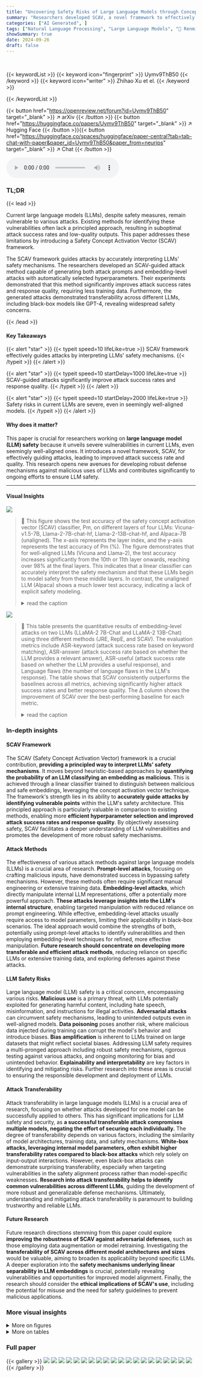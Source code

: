 ```yaml
---
title: "Uncovering Safety Risks of Large Language Models through Concept Activation Vector"
summary: "Researchers developed SCAV, a novel framework to effectively reveal safety risks in LLMs by accurately interpreting their safety mechanisms.  SCAV-guided attacks significantly improve attack success r..."
categories: ["AI Generated", ]
tags: ["Natural Language Processing", "Large Language Models", "🏢 Renmin University of China",]
showSummary: true
date: 2024-09-26
draft: false
---
```


<br>

{{< keywordList >}}
{{< keyword icon="fingerprint" >}} Uymv9ThB50 {{< /keyword >}}
{{< keyword icon="writer" >}} Zhihao Xu et el. {{< /keyword >}}
 
{{< /keywordList >}}

{{< button href="https://openreview.net/forum?id=Uymv9ThB50" target="_blank" >}}
↗ arXiv
{{< /button >}}
{{< button href="https://huggingface.co/papers/Uymv9ThB50" target="_blank" >}}
↗ Hugging Face
{{< /button >}}{{< button href="https://huggingface.co/spaces/huggingface/paper-central?tab=tab-chat-with-paper&paper_id=Uymv9ThB50&paper_from=neurips" target="_blank" >}}
↗ Chat
{{< /button >}}




<audio controls>
    <source src="https://ai-paper-reviewer.com/Uymv9ThB50/podcast.wav" type="audio/wav">
    Your browser does not support the audio element.
</audio>


### TL;DR


{{< lead >}}

Current large language models (LLMs), despite safety measures, remain vulnerable to various attacks. Existing methods for identifying these vulnerabilities often lack a principled approach, resulting in suboptimal attack success rates and low-quality outputs. This paper addresses these limitations by introducing a Safety Concept Activation Vector (SCAV) framework. 



The SCAV framework guides attacks by accurately interpreting LLMs' safety mechanisms. The researchers developed an SCAV-guided attack method capable of generating both attack prompts and embedding-level attacks with automatically selected hyperparameters.  Their experiments demonstrated that this method significantly improves attack success rates and response quality, requiring less training data.  Furthermore, the generated attacks demonstrated transferability across different LLMs, including black-box models like GPT-4, revealing widespread safety concerns.

{{< /lead >}}


#### Key Takeaways

{{< alert "star" >}}
{{< typeit speed=10 lifeLike=true >}} SCAV framework effectively guides attacks by interpreting LLMs' safety mechanisms. {{< /typeit >}}
{{< /alert >}}

{{< alert "star" >}}
{{< typeit speed=10 startDelay=1000 lifeLike=true >}} SCAV-guided attacks significantly improve attack success rates and response quality. {{< /typeit >}}
{{< /alert >}}

{{< alert "star" >}}
{{< typeit speed=10 startDelay=2000 lifeLike=true >}} Safety risks in current LLMs are severe, even in seemingly well-aligned models. {{< /typeit >}}
{{< /alert >}}

#### Why does it matter?
This paper is crucial for researchers working on **large language model (LLM) safety** because it unveils severe vulnerabilities in current LLMs, even seemingly well-aligned ones.  It introduces a novel framework, SCAV, for effectively guiding attacks, leading to improved attack success rate and quality. This research opens new avenues for developing robust defense mechanisms against malicious uses of LLMs and contributes significantly to ongoing efforts to ensure LLM safety.

------
#### Visual Insights



![](https://ai-paper-reviewer.com/Uymv9ThB50/figures_2_1.jpg)

> 🔼 This figure shows the test accuracy of the safety concept activation vector (SCAV) classifier, Pm, on different layers of four LLMs: Vicuna-v1.5-7B, Llama-2-7B-chat-hf, Llama-2-13B-chat-hf, and Alpaca-7B (unaligned).  The x-axis represents the layer index, and the y-axis represents the test accuracy of Pm (%). The figure demonstrates that for well-aligned LLMs (Vicuna and Llama-2), the test accuracy increases significantly from the 10th or 11th layer onwards, reaching over 98% at the final layers.  This indicates that a linear classifier can accurately interpret the safety mechanism and that these LLMs begin to model safety from these middle layers. In contrast, the unaligned LLM (Alpaca) shows a much lower test accuracy, indicating a lack of explicit safety modeling.
> <details>
> <summary>read the caption</summary>
> Figure 1: Test accuracy of Pm on different layers of LLMs.
> </details>





![](https://ai-paper-reviewer.com/Uymv9ThB50/tables_5_1.jpg)

> 🔼 This table presents the quantitative results of embedding-level attacks on two LLMs (LLaMA-2 7B-Chat and LLaMA-2 13B-Chat) using three different methods (JRE, RepE, and SCAV).  The evaluation metrics include ASR-keyword (attack success rate based on keyword matching), ASR-answer (attack success rate based on whether the LLM provides a relevant answer), ASR-useful (attack success rate based on whether the LLM provides a useful response), and Language flaws (the number of language flaws in the LLM's response).  The table shows that SCAV consistently outperforms the baselines across all metrics, achieving significantly higher attack success rates and better response quality.  The ∆ column shows the improvement of SCAV over the best-performing baseline for each metric.
> <details>
> <summary>read the caption</summary>
> Table 1: Automatic evaluation of embedding-level attack performance. All criteria except for ASR-keyword are evaluated by GPT-4. The best results are in bold and the second best are underlined. ∆ = SCAV - Best baseline.
> </details>





### In-depth insights


#### SCAV Framework
The SCAV (Safety Concept Activation Vector) framework is a crucial contribution, **providing a principled way to interpret LLMs' safety mechanisms**.  It moves beyond heuristic-based approaches by **quantifying the probability of an LLM classifying an embedding as malicious**. This is achieved through a linear classifier trained to distinguish between malicious and safe embeddings, leveraging the concept activation vector technique. The framework's strength lies in its ability to **accurately guide attacks by identifying vulnerable points** within the LLM's safety architecture.  This principled approach is particularly valuable in comparison to existing methods, enabling more **efficient hyperparameter selection and improved attack success rates and response quality**. By objectively assessing safety, SCAV facilitates a deeper understanding of LLM vulnerabilities and promotes the development of more robust safety mechanisms.

#### Attack Methods
The effectiveness of various attack methods against large language models (LLMs) is a crucial area of research.  **Prompt-level attacks**, focusing on crafting malicious inputs, have demonstrated success in bypassing safety mechanisms.  However, these methods often require significant manual engineering or extensive training data.  **Embedding-level attacks**, which directly manipulate internal LLM representations, offer a potentially more powerful approach.  **These attacks leverage insights into the LLM's internal structure**, enabling targeted manipulation with reduced reliance on prompt engineering. While effective, embedding-level attacks usually require access to model parameters, limiting their applicability in black-box scenarios. The ideal approach would combine the strengths of both, potentially using prompt-level attacks to identify vulnerabilities and then employing embedding-level techniques for refined, more effective manipulation. **Future research should concentrate on developing more transferable and efficient attack methods**, reducing reliance on specific LLMs or extensive training data, and exploring defenses against these attacks.

#### LLM Safety Risks
Large language model (LLM) safety is a critical concern, encompassing various risks.  **Malicious use** is a primary threat, with LLMs potentially exploited for generating harmful content, including hate speech, misinformation, and instructions for illegal activities.  **Adversarial attacks** can circumvent safety mechanisms, leading to unintended outputs even in well-aligned models.  **Data poisoning** poses another risk, where malicious data injected during training can corrupt the model's behavior and introduce biases.  **Bias amplification** is inherent to LLMs trained on large datasets that might reflect societal biases.  Addressing LLM safety requires a multi-pronged approach including robust safety mechanisms, rigorous testing against various attacks, and ongoing monitoring for bias and unintended behavior.  **Explainability and interpretability** are key factors in identifying and mitigating risks.  Further research into these areas is crucial to ensuring the responsible development and deployment of LLMs.

#### Attack Transferability
Attack transferability in large language models (LLMs) is a crucial area of research, focusing on whether attacks developed for one model can be successfully applied to others.  This has significant implications for LLM safety and security, as **a successful transferable attack compromises multiple models, negating the effort of securing each individually.**  The degree of transferability depends on various factors, including the similarity of model architectures, training data, and safety mechanisms.  **White-box attacks, leveraging internal model parameters, often exhibit higher transferability rates compared to black-box attacks** which rely solely on input-output interactions.  However, even black-box attacks can demonstrate surprising transferability, especially when targeting vulnerabilities in the safety alignment process rather than model-specific weaknesses.  **Research into attack transferability helps to identify common vulnerabilities across different LLMs**, guiding the development of more robust and generalizable defense mechanisms.  Ultimately, understanding and mitigating attack transferability is paramount to building trustworthy and reliable LLMs.

#### Future Research
Future research directions stemming from this paper could explore **improving the robustness of SCAV against adversarial defenses**, such as those employing data augmentation or model retraining.  Investigating the **transferability of SCAV across different model architectures and sizes** would be valuable, aiming to broaden its applicability beyond specific LLMs. A deeper exploration into the **safety mechanisms underlying linear separability in LLM embeddings** is crucial, potentially revealing vulnerabilities and opportunities for improved model alignment.  Finally, the research should consider the **ethical implications of SCAV's use**, including the potential for misuse and the need for safety guidelines to prevent malicious applications.


### More visual insights

<details>
<summary>More on figures
</summary>


![](https://ai-paper-reviewer.com/Uymv9ThB50/figures_3_1.jpg)

> 🔼 This figure compares the effectiveness of different methods in perturbing embeddings to evade safety mechanisms. SCAV consistently moves malicious instruction embeddings into the safe subspace, while RepE and JRE show inconsistent and sometimes opposite results, highlighting SCAV's superior performance.
> <details>
> <summary>read the caption</summary>
> Figure 2: Comparison of perturbations added by our method (SCAV) and the baselines RepE [16] and JRE [18]. Our method consistently moves embeddings of malicious instructions to the subspace of safe instructions, while the baselines may result in ineffective or even opposite perturbations.
> </details>



![](https://ai-paper-reviewer.com/Uymv9ThB50/figures_5_1.jpg)

> 🔼 This figure shows the impact of the training dataset size on the ASR-keyword metric for three different attack methods: SCAV, RepE, and JRE.  The x-axis represents the number of malicious and safe instruction pairs used for training. The y-axis represents the ASR-keyword, indicating the success rate of the attack.  The shaded areas around each line represent the variance in ASR-keyword across multiple runs with different subsets of the training data. The figure clearly demonstrates that the SCAV method requires significantly less training data to achieve high ASR-keyword, showcasing its efficiency and stability in comparison to the baseline methods RepE and JRE.
> <details>
> <summary>read the caption</summary>
> Figure 3: ASR-keyword vs. training data size on Advbench, LLaMA-2-7B-Chat. Shaded backgrounds denote variations.
> </details>



![](https://ai-paper-reviewer.com/Uymv9ThB50/figures_8_1.jpg)

> 🔼 This figure demonstrates three key aspects of the safety mechanisms of LLMs.  (a) shows the effect of attacking individual layers, revealing that attacks on linearly separable layers (where the safety concept is well-defined) consistently increase attack success rates. (b) shows that attacking multiple layers significantly improves attack success, suggesting a cumulative or interconnected safety mechanism across layers.  Finally, (c) illustrates the transferability of attacks across different LLMs, meaning that attacks developed on one model can often succeed on others, highlighting potential vulnerabilities in model design and alignment.
> <details>
> <summary>read the caption</summary>
> Figure 4: Unveiling the safety mechanisms of LLMs by (a) attacking a single layer; (b) attacking multiple layers, and (c) transferring embedding-level attacks to other white-box LLMs.
> </details>



![](https://ai-paper-reviewer.com/Uymv9ThB50/figures_12_1.jpg)

> 🔼 This figure illustrates the pipeline used for conducting both embedding-level and prompt-level attacks using the Safety Concept Activation Vector (SCAV) framework.  It shows three conceptual LLMs (A, B, and C) representing different stages of the attack process.  For embedding-level attacks, Model A extracts embeddings from a malicious query, while Model B generates a response. Algorithm 1 is applied to perturb the embeddings in between. For prompt-level attacks, Model C generates attack prompts that are combined with the original user input to manipulate the response generated by Model B.
> <details>
> <summary>read the caption</summary>
> Figure 5: A Pipeline Demonstration for Conducting Embedding-Level and Prompt-Level Attacks Using SCAVs.
> </details>



![](https://ai-paper-reviewer.com/Uymv9ThB50/figures_15_1.jpg)

> 🔼 The figure shows the test accuracy of the safety concept activation vector (SCAV) classifier (Pm) on different layers of various LLMs.  The x-axis represents the layer index, and the y-axis represents the test accuracy.  The results indicate that for well-aligned LLMs (Vicuna and LLaMA-2), the test accuracy is high (above 95%) from the 10th or 11th layer onwards, suggesting that LLMs begin to model the safety concept from around these layers. In contrast, the test accuracy is significantly lower for the unaligned LLM (Alpaca). This demonstrates the linear interpretability assumption of the SCAV framework which helps to accurately interpret LLMs' safety mechanisms.
> <details>
> <summary>read the caption</summary>
> Figure 1: Test accuracy of  Pm on different layers of LLMs.
> </details>



![](https://ai-paper-reviewer.com/Uymv9ThB50/figures_18_1.jpg)

> 🔼 This figure shows the test accuracy of the safety concept linear classifier (P<sub>m</sub>) on different layers of various LLMs.  The x-axis represents the layer index, and the y-axis represents the test accuracy.  Multiple lines are shown, each representing a different LLM. The results indicate that for most LLMs, the accuracy of P<sub>m</sub> is relatively low in the early layers, but increases sharply to over 90% and remains high until the final layers.  This suggests that LLMs generally start to model the safety concept from intermediate layers.
> <details>
> <summary>read the caption</summary>
> Figure 7: Test accuracy of P<sub>m</sub> on different layers of other LLMs.
> </details>



![](https://ai-paper-reviewer.com/Uymv9ThB50/figures_18_2.jpg)

> 🔼 This figure visualizes the embeddings of LLaMA-2-7B-Chat using t-SNE for three different layers (0, 15, and 31). Each point represents an embedding, colored green for safe instructions and red for malicious instructions.  The visualization aims to demonstrate the linear separability of malicious and safe instructions in the hidden space of the LLM.  The increasing separation between the two classes as the layer index increases (from 0 to 31) suggests that the LLM's safety mechanism is better developed in deeper layers.
> <details>
> <summary>read the caption</summary>
> Figure 8: Visualization of embeddings of LLaMA-2-7B-Chat.
> </details>



![](https://ai-paper-reviewer.com/Uymv9ThB50/figures_18_3.jpg)

> 🔼 This figure shows the t-SNE visualization of embeddings from the Alpaca-7B model.  It illustrates the distribution of embeddings for malicious and safe instructions at different layers (0, 15, and 31).  Unlike Figure 8 (LLaMA-2-7B-Chat), which shows clear linear separability between malicious and safe instructions in later layers, Figure 9 demonstrates a lack of separation in Alpaca-7B, indicating a difference in how the models represent and handle the safety concept.
> <details>
> <summary>read the caption</summary>
> Figure 9: Visualization of embeddings of Alpaca-7B.
> </details>



![](https://ai-paper-reviewer.com/Uymv9ThB50/figures_24_1.jpg)

> 🔼 This figure shows the impact of selecting a single layer for perturbation in embedding-level attacks.  It plots the attack success rate (ASR-keyword) against the layer index (0-31) of the LLaMA-2 7B-Chat language model.  The dataset used is Advbench. Notably, perturbing layer 0 results in completely garbled outputs, leading to a misjudged ASR-keyword (indicated by the asterisk).  Correctly, perturbing only layer 0 yields an ASR-keyword of 0%. The figure demonstrates that choosing a single layer for the attack is ineffective and that a multi-layer approach, as proposed by the authors, is necessary to achieve high attack success rates.
> <details>
> <summary>read the caption</summary>
> Figure 10: How ASR-keyword changes with the choice of a layer according to our embedding-level attack algorithm. Victim LLM is LLaMA-2 (7B-Chat). The dataset is Advbench. (*) This is because perturbing layer 0 causes the output to be all garbled, thus ASR-keyword is all misjudged. After our manual inspection, the value here should be 0.
> </details>



![](https://ai-paper-reviewer.com/Uymv9ThB50/figures_25_1.jpg)

> 🔼 This figure shows the probability of each layer being selected for perturbation in the embedding-level attack.  The x-axis represents the layer number (0-31), and the y-axis shows the probability. The algorithm shows a clear preference for perturbing layers between 13 and 23, indicating these layers are most effective in manipulating the LLM's safety mechanisms. Layers outside of this range have much lower selection probabilities.
> <details>
> <summary>read the caption</summary>
> Figure 11: How selection probability changes with the layer according to our embedding-level attack algorithm. Victim LLM is LLaMA-2 (7B-Chat). The dataset is Advbench.
> </details>



![](https://ai-paper-reviewer.com/Uymv9ThB50/figures_25_2.jpg)

> 🔼 This figure shows the impact of selecting a single layer for perturbation in embedding-level attacks.  It reveals that targeting a single layer (except layer 0 which resulted in garbled outputs) is insufficient for achieving high attack success rates (ASR-keyword).  Perturbing multiple layers is necessary to significantly increase ASR.
> <details>
> <summary>read the caption</summary>
> Figure 10: How ASR-keyword changes with the choice of a layer according to our embedding-level attack algorithm. Victim LLM is LLaMA-2 (7B-Chat). The dataset is Advbench. (*) This is because perturbing layer 0 causes the output to be all garbled, thus ASR-keyword is all misjudged. After our manual inspection, the value here should be 0.
> </details>



![](https://ai-paper-reviewer.com/Uymv9ThB50/figures_25_3.jpg)

> 🔼 The figure shows the test accuracy of the safety concept activation vector (SCAV) classifier P<sub>m</sub> across different layers of various LLMs.  The x-axis represents the layer index, and the y-axis represents the test accuracy.  It demonstrates that for aligned LLMs (Vicuna and LLaMA-2), the test accuracy surpasses 95% starting from the 10th or 11th layer and increases to over 98% in the final layers. This suggests that these models start to model the safety concept from around the 10th or 11th layer. In contrast, the unaligned LLM (Alpaca) exhibits significantly lower test accuracy, highlighting the difference in safety mechanism modeling between aligned and unaligned models.  The figure is used to verify the assumption of linear interpretability used in the SCAV framework.
> <details>
> <summary>read the caption</summary>
> Figure 1: Test accuracy of P<sub>m</sub> on different layers of LLMs.
> </details>



![](https://ai-paper-reviewer.com/Uymv9ThB50/figures_26_1.jpg)

> 🔼 This figure shows the relationship between the L2-norm of the perturbation and the ASR-keyword for three different attack methods: SCAV, RepE, and JRE.  The x-axis represents the L2-norm of the perturbation, and the y-axis represents the ASR-keyword (attack success rate based on keyword matching).  The plot shows that as the L2-norm increases, the ASR-keyword also increases for all three methods, but SCAV consistently outperforms RepE and JRE, achieving a higher ASR-keyword for the same perturbation magnitude.  This demonstrates the effectiveness of SCAV's method for generating perturbations that are more likely to lead to successful attacks.
> <details>
> <summary>read the caption</summary>
> Figure 14: Results of ASR-keyword of three attack methods under different perturbation magnitude.
> </details>



![](https://ai-paper-reviewer.com/Uymv9ThB50/figures_32_1.jpg)

> 🔼 This figure shows the test accuracy of the safety concept activation vector (SCAV) classifier (P<sub>m</sub>) on different layers of various LLMs.  The x-axis represents the layer index, and the y-axis represents the test accuracy.  The figure shows that for well-aligned LLMs (Vicuna and LLaMA-2), the test accuracy is high (above 95%) from the 10th or 11th layer onwards, indicating that the LLMs have successfully learned the safety concept. However, for the unaligned LLM (Alpaca), the test accuracy is much lower. This suggests that the linear interpretability assumption of SCAV holds well for aligned LLMs but not for unaligned LLMs.
> <details>
> <summary>read the caption</summary>
> Figure 1: Test accuracy of P<sub>m</sub> on different layers of LLMs.
> </details>



![](https://ai-paper-reviewer.com/Uymv9ThB50/figures_33_1.jpg)

> 🔼 The figure shows the test accuracy of the safety concept activation vector (SCAV) classifier Pm on different layers of various LLMs.  It demonstrates the linear separability of malicious and safe instructions in the hidden space of aligned LLMs (Vicuna and LLaMA-2), with accuracy exceeding 95% from the 10th or 11th layer onwards.  In contrast, the unaligned LLM (Alpaca) shows significantly lower accuracy, highlighting the difference in safety mechanisms between aligned and unaligned models.  The x-axis represents the layer index, and the y-axis represents the test accuracy of the classifier.
> <details>
> <summary>read the caption</summary>
> Figure 1: Test accuracy of Pm on different layers of LLMs.
> </details>



![](https://ai-paper-reviewer.com/Uymv9ThB50/figures_33_2.jpg)

> 🔼 This figure shows the test accuracy of the safety concept activation vector (SCAV) classifier (Pm) on different layers of various LLMs.  It demonstrates that for well-aligned LLMs (Vicuna and LLaMA-2), the test accuracy is consistently high from layer 10 onwards, reaching over 98% at the final layers, which indicates strong linear separability between safe and malicious instructions in the hidden space. This supports the assumption of linear interpretability used in the SCAV framework. In contrast, the unaligned LLM (Alpaca) shows much lower accuracy, highlighting the difference in how safety concepts are captured and modeled between aligned and unaligned LLMs.
> <details>
> <summary>read the caption</summary>
> Figure 1: Test accuracy of Pm on different layers of LLMs.
> </details>



</details>




<details>
<summary>More on tables
</summary>


![](https://ai-paper-reviewer.com/Uymv9ThB50/tables_5_2.jpg)
> 🔼 This table presents the results of a human evaluation comparing the performance of the proposed SCAV method against existing baselines (JRE and RepE) for embedding-level attacks. The evaluation is based on three criteria: ASR-answer (the percentage of times the LLM provided a relevant answer), ASR-useful (the percentage of times the response was useful), and Language flaws (the number of language errors). The results show that SCAV significantly outperforms the baselines across all three metrics, with a substantial increase in ASR-answer and ASR-useful and a substantial decrease in Language flaws. The delta (Δ) column shows the improvement achieved by SCAV over the best baseline for each metric.
> <details>
> <summary>read the caption</summary>
> Table 2: Human evaluation of embedding-level attack performance. A = SCAV – Best baseline.
> </details>

![](https://ai-paper-reviewer.com/Uymv9ThB50/tables_6_1.jpg)
> 🔼 This table compares the performance of the proposed SCAV method with other baseline methods for prompt-level attacks.  It shows the results on two datasets (Advbench and StrongREJECT) and evaluates four criteria: ASR-keyword, ASR-answer, ASR-useful, and Language flaws.  The improvements shown by SCAV compared to the best baseline are quantified using the 'Δ' column.  Higher values are generally better for the first three criteria and lower is better for the last criterion.
> <details>
> <summary>read the caption</summary>
> Table 3: Evaluation of prompt-level attack performance. A = SCAV – Best baseline.
> </details>

![](https://ai-paper-reviewer.com/Uymv9ThB50/tables_6_2.jpg)
> 🔼 This table presents the results of applying prompts learned from LLaMA models to GPT-4. It demonstrates the transferability of attack prompts learned by studying the inner workings of certain white-box models, showing their potential usefulness for other black-box APIs.  The table compares the performance of the SCAV method against baseline methods across four evaluation criteria: ASR-keyword, ASR-answer, ASR-useful, and Language flaws.  The delta (∆) column shows the improvement of SCAV over the best baseline method for each metric.
> <details>
> <summary>read the caption</summary>
> Table 4: Attack transferability study: applying attack prompts learned for LLaMA to GPT-4. ∆ = SCAV - Best baseline.
> </details>

![](https://ai-paper-reviewer.com/Uymv9ThB50/tables_7_1.jpg)
> 🔼 This table presents the results of attacking seven well-known open-source LLMs using the SCAV method.  The table shows the attack success rate and response quality for each LLM on two datasets (Advbench and StrongREJECT). The results indicate that all LLMs provide relevant answers to a high percentage of malicious instructions, highlighting the severity of safety risks in current LLMs.
> <details>
> <summary>read the caption</summary>
> Table 5: Attacking 7 well-known open-source LLMs by using SCAV. All LLMs provide relevant answers to more than 85% malicious instructions (ASR-answer), except for one on Advbench (ASR-answer is 78%).
> </details>

![](https://ai-paper-reviewer.com/Uymv9ThB50/tables_7_2.jpg)
> 🔼 This table presents the results of attacking GPT-4 using different combinations of prompt-level attack methods, including SCAV, AutoDAN, and DeepInception.  The results show the attack success rates (ASR-keyword, ASR-answer, ASR-useful) and language quality (Language flaws) for different combinations of attacks.  The 'All' row represents the best results obtained by combining all methods. The results show that even a cutting-edge model like GPT-4 is vulnerable to these attacks.
> <details>
> <summary>read the caption</summary>
> Table 6: Attacking GPT-4 API by using different combinations of attack methods. When combining all prompt-level attack methods (All), GPT-4 returns useful responses to 84% (or 54%) malicious instructions on Advbench (or StrongREJECT), with a majority of them having no language flaws.
> </details>

![](https://ai-paper-reviewer.com/Uymv9ThB50/tables_13_1.jpg)
> 🔼 This table presents the quantitative results of embedding-level attacks on two LLMs (LLaMA-2 7B-Chat and LLaMA-2 13B-Chat) using three different methods (JRE, RepE, and SCAV).  The evaluation metrics include ASR-keyword, ASR-answer, ASR-useful, and Language flaws.  Higher scores are better for ASR-keyword, ASR-answer, and ASR-useful, while lower scores are better for Language flaws.  The table also shows the improvement achieved by SCAV compared to the best baseline.
> <details>
> <summary>read the caption</summary>
> Table 1: Automatic evaluation of embedding-level attack performance. All criteria except for ASR-keyword are evaluated by GPT-4. The best results are in bold and the second best are underlined. A = SCAV - Best baseline.
> </details>

![](https://ai-paper-reviewer.com/Uymv9ThB50/tables_19_1.jpg)
> 🔼 This table presents the quantitative results of embedding-level attacks on two LLMs (LLaMA-2 7B-Chat and LLaMA-2 13B-Chat) using three methods (JRE, RepE, and SCAV).  The evaluation metrics include ASR-keyword (attack success rate based on keyword matching), ASR-answer (attack success rate based on whether the LLM provides a relevant answer), ASR-useful (attack success rate based on whether the response is useful), and Language flaws (the number of language flaws in the response).  The SCAV method consistently outperforms the baselines across all metrics, indicating its effectiveness in generating high-quality and successful attacks.  The table also shows the difference in performance (Δ) between SCAV and the best baseline for each metric, highlighting the significant improvement achieved by SCAV.
> <details>
> <summary>read the caption</summary>
> Table 1: Automatic evaluation of embedding-level attack performance. All criteria except for ASR-keyword are evaluated by GPT-4. The best results are in bold and the second best are underlined. Δ = SCAV - Best baseline.
> </details>

![](https://ai-paper-reviewer.com/Uymv9ThB50/tables_19_2.jpg)
> 🔼 This table presents the quantitative results of embedding-level attacks on two LLMs (LLaMA-2 7B-Chat and LLaMA-2 13B-Chat) using three methods (JRE, RepE, and SCAV).  The evaluation metrics include ASR-keyword (attack success rate based on keyword matching), ASR-answer (attack success rate based on whether the LLM provides a relevant answer), ASR-useful (attack success rate considering the usefulness of the response), and Language flaws (a measure of the quality of the LLM's response, such as repetition, inconsistency, and unspecific content).  The table highlights the superiority of the SCAV method in achieving a higher attack success rate with better response quality and fewer language flaws compared to the baselines. The difference between SCAV and the best baseline is also calculated (Δ).
> <details>
> <summary>read the caption</summary>
> Table 1: Automatic evaluation of embedding-level attack performance. All criteria except for ASR-keyword are evaluated by GPT-4. The best results are in bold and the second best are underlined.  Δ = SCAV - Best baseline.
> </details>

![](https://ai-paper-reviewer.com/Uymv9ThB50/tables_19_3.jpg)
> 🔼 This table presents the quantitative results of embedding-level attacks on two LLMs (LLaMA-2 7B-Chat and LLaMA-2 13B-Chat) using three different methods (JRE, RepE, and SCAV).  The evaluation metrics include ASR-keyword (attack success rate based on keyword matching), ASR-answer (attack success rate based on whether the LLM provides a relevant answer), ASR-useful (attack success rate based on whether the LLM provides a useful answer), and Language flaws (the number of language flaws in the LLM response).  The Δ column shows the improvement of SCAV over the best baseline for each metric.
> <details>
> <summary>read the caption</summary>
> Table 1: Automatic evaluation of embedding-level attack performance. All criteria except for ASR-keyword are evaluated by GPT-4. The best results are in bold and the second best are underlined. Δ = SCAV - Best baseline.
> </details>

![](https://ai-paper-reviewer.com/Uymv9ThB50/tables_20_1.jpg)
> 🔼 This table shows the impact of different regularization terms (L1 and L2) on the ASR-keyword metric when using the Advbench dataset and the LLaMA-2-7B-Chat model.  The results are presented for different values of the regularization parameter lambda (λ). The table demonstrates the sensitivity of the attack's success rate to the choice of regularization technique and strength.
> <details>
> <summary>read the caption</summary>
> Table 12: ASR-keyword (%) w.r.t different regularization terms (Advbench, LLaMA-2-7B-Chat)
> </details>

![](https://ai-paper-reviewer.com/Uymv9ThB50/tables_21_1.jpg)
> 🔼 This table shows the impact of varying the probability thresholds (Po and P1) on the attack success rate (ASR-keyword).  The results are shown for the Advbench dataset and the LLaMA-2-7B-Chat model.  It demonstrates the sensitivity of the attack performance to these parameters and the optimal range of values for achieving a high ASR-keyword.
> <details>
> <summary>read the caption</summary>
> Table 13: ASR-keyword (%) w.r.t. varying Po and P₁ (Advbench, LLaMA-2-7B-Chat)
> </details>

![](https://ai-paper-reviewer.com/Uymv9ThB50/tables_23_1.jpg)
> 🔼 This table presents the quantitative results of embedding-level attacks on two LLMs (LLaMA-2 7B-Chat and LLaMA-2 13B-Chat) using three different methods: JRE, RepE, and SCAV.  The evaluation metrics include ASR-keyword, ASR-answer, ASR-useful, and Language flaws.  The SCAV method consistently outperforms the baselines across all metrics, indicating a significant improvement in attack success rate and response quality. The delta values (Δ) show the performance difference between SCAV and the best-performing baseline for each LLM and metric.
> <details>
> <summary>read the caption</summary>
> Table 1: Automatic evaluation of embedding-level attack performance. All criteria except for ASR-keyword are evaluated by GPT-4. The best results are in bold and the second best are underlined. Δ = SCAV - Best baseline.
> </details>

![](https://ai-paper-reviewer.com/Uymv9ThB50/tables_23_2.jpg)
> 🔼 This table presents the results of the embedding-level attacks using SCAV on the Harmbench dataset. It shows the performance of the attacks in terms of ASR-keyword (the percentage of attacks that successfully trigger a response without refusal keywords), ASR-answer (the percentage of attacks that provide relevant answers to malicious instructions), ASR-useful (the percentage of attacks that provide useful answers), and Language Flaws (the number of language flaws in the responses). The results are shown for two different LLMs: LLaMA-2-7B-Chat and LLaMA-2-13B-Chat.
> <details>
> <summary>read the caption</summary>
> Table 15: Attacking LLMs with embedding-level SCAV on Harmbench.
> </details>

![](https://ai-paper-reviewer.com/Uymv9ThB50/tables_23_3.jpg)
> 🔼 This table presents the results of applying the embedding-level SCAV attack method to a wider range of LLMs beyond those primarily featured in the paper. It shows the performance metrics (ASR-keyword, ASR-answer, ASR-useful, Language Flaws) for each model. The results highlight the effectiveness of SCAV across various open-source models, showcasing consistent high success rates in generating relevant and useful malicious responses.
> <details>
> <summary>read the caption</summary>
> Table 16: Attacking more LLMs with embedding-level SCAV on Advbench.
> </details>

![](https://ai-paper-reviewer.com/Uymv9ThB50/tables_26_1.jpg)
> 🔼 This table presents the results of applying various prompt-level defense methods (Self-reminder, ICD, and Paraphrasing) against attacks on the LLaMA-2-7B-Chat model.  The results are evaluated using four criteria: ASR-keyword, ASR-answer, ASR-useful, and Language Flaws.  The table shows the attack success rates and the quality of the model's responses after applying the defense mechanisms.  The purpose is to assess the effectiveness of these defenses in mitigating the vulnerabilities of the model to attacks.
> <details>
> <summary>read the caption</summary>
> Table 17: Attacking LLaMA-2-7B-Chat with different prompt-level defense methods.
> </details>

![](https://ai-paper-reviewer.com/Uymv9ThB50/tables_26_2.jpg)
> 🔼 This table presents the results of attacking two LLMs (LLaMA-3-8B-Instruct-RR and Mistral-7B-Instruct-RR) that have undergone adversarial training using the circuit breaker method [44] on the Advbench dataset.  The table shows the attack success rate based on keyword matching (ASR-keyword), the percentage of responses that provide relevant answers (ASR-answer), the percentage of useful responses (ASR-useful), and the average number of language flaws in the model's responses (Language Flaws). The results indicate whether adversarial training effectively mitigates the proposed attacks. 
> <details>
> <summary>read the caption</summary>
> Table 18: Attacking LLMs with adversarial training [44] on Advbench.
> </details>

</details>




### Full paper

{{< gallery >}}
<img src="https://ai-paper-reviewer.com/Uymv9ThB50/1.png" class="grid-w50 md:grid-w33 xl:grid-w25" />
<img src="https://ai-paper-reviewer.com/Uymv9ThB50/2.png" class="grid-w50 md:grid-w33 xl:grid-w25" />
<img src="https://ai-paper-reviewer.com/Uymv9ThB50/3.png" class="grid-w50 md:grid-w33 xl:grid-w25" />
<img src="https://ai-paper-reviewer.com/Uymv9ThB50/4.png" class="grid-w50 md:grid-w33 xl:grid-w25" />
<img src="https://ai-paper-reviewer.com/Uymv9ThB50/5.png" class="grid-w50 md:grid-w33 xl:grid-w25" />
<img src="https://ai-paper-reviewer.com/Uymv9ThB50/6.png" class="grid-w50 md:grid-w33 xl:grid-w25" />
<img src="https://ai-paper-reviewer.com/Uymv9ThB50/7.png" class="grid-w50 md:grid-w33 xl:grid-w25" />
<img src="https://ai-paper-reviewer.com/Uymv9ThB50/8.png" class="grid-w50 md:grid-w33 xl:grid-w25" />
<img src="https://ai-paper-reviewer.com/Uymv9ThB50/9.png" class="grid-w50 md:grid-w33 xl:grid-w25" />
<img src="https://ai-paper-reviewer.com/Uymv9ThB50/10.png" class="grid-w50 md:grid-w33 xl:grid-w25" />
<img src="https://ai-paper-reviewer.com/Uymv9ThB50/11.png" class="grid-w50 md:grid-w33 xl:grid-w25" />
<img src="https://ai-paper-reviewer.com/Uymv9ThB50/12.png" class="grid-w50 md:grid-w33 xl:grid-w25" />
<img src="https://ai-paper-reviewer.com/Uymv9ThB50/13.png" class="grid-w50 md:grid-w33 xl:grid-w25" />
<img src="https://ai-paper-reviewer.com/Uymv9ThB50/14.png" class="grid-w50 md:grid-w33 xl:grid-w25" />
<img src="https://ai-paper-reviewer.com/Uymv9ThB50/15.png" class="grid-w50 md:grid-w33 xl:grid-w25" />
<img src="https://ai-paper-reviewer.com/Uymv9ThB50/16.png" class="grid-w50 md:grid-w33 xl:grid-w25" />
<img src="https://ai-paper-reviewer.com/Uymv9ThB50/17.png" class="grid-w50 md:grid-w33 xl:grid-w25" />
<img src="https://ai-paper-reviewer.com/Uymv9ThB50/18.png" class="grid-w50 md:grid-w33 xl:grid-w25" />
<img src="https://ai-paper-reviewer.com/Uymv9ThB50/19.png" class="grid-w50 md:grid-w33 xl:grid-w25" />
<img src="https://ai-paper-reviewer.com/Uymv9ThB50/20.png" class="grid-w50 md:grid-w33 xl:grid-w25" />
{{< /gallery >}}